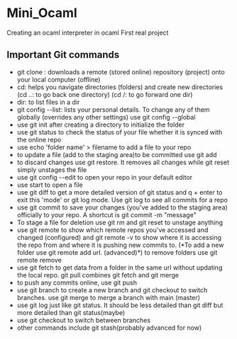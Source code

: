 # Mini_Ocaml
Creating an ocaml interpreter in ocaml
First real project 
<h2>Important Git commands</h2>
<ul>
<li>git clone <repo dir>: downloads a remote (stored online) repository (project) onto your local computer (offline)</li>
<li>cd: helps you navigate directories (folders) and create new directories (cd ..: to go back one directory) (cd <name of dir>/: to go forward one dir)</li>
<li>dir: to list files in a dir </li>
<li>git config --list: lists your personal details. To change any of them globally (overrides any other settings) use git config --global <name of detail> <change></li>
<li>use git init after creating a directory to initialize the folder</li>
<li>use git status to check the status of your file whether it is synced with the online repo </li>
<li>use echo 'folder name' > filename to add a file to your repo</li>
<li>to update a file (add to the staging area)to be committed use git add <file></li>
<li>to discard changes use git restore. It removes all changes while git reset simply unstages the file <file></li>
<li>use git config --edit to open your repo in your default editor</li>
<li>use start <file> to open a file</li>
<li>use git diff to get a more detailed version of git status and q + enter to exit this 'mode' or git log mode. Use git log to see all commits for a repo</li>
<li>use git commit to save your changes (you've added to the staging area) officially to your repo. A shortcut is git commit -m "message"</li>
<li>To stage a file for deletion use git rm <file> and git reset to unstage anything</li>
<li>use git remote to show which remote repos you've accessed and changed (configured) and git remote -v to show where it is accessing the repo from and where it is pushing new commits to. (*To add a new folder use git remote add <repo name> url. (advanced)*) to remove folders use git remote remove <foldername></li>
<li>use git fetch <repo name> to get data from a folder in the same url without updating the local repo. git pull combines git fetch and git merge</li>
<li>to push any commits online, use git push <reponame> <branchname></li>
<li>use git branch <name> to create a new branch and git checkout <name> to switch branches. use git merge <name> to merge a branch with main (master)</li>
<li>use git log just like git status. It should be less detailed than git diff but more detailed than git status(maybe)</li>
<li>use git checkout to switch between branches</li>
<li>other commands include git stash(probably advanced for now)</li>
</ul>
